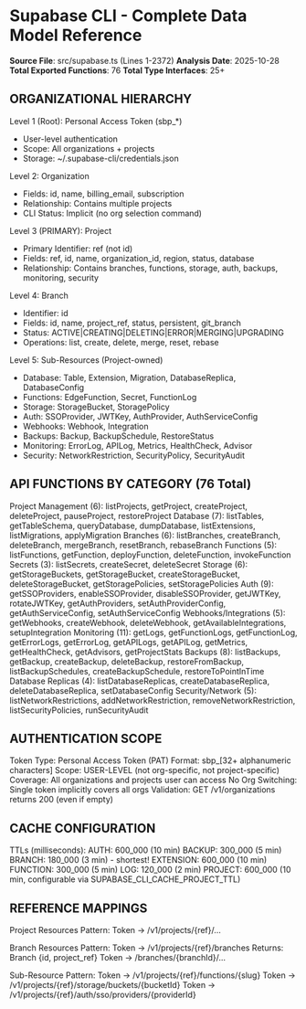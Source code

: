 # Supabase CLI - Complete Data Model Reference

**Source File**: src/supabase.ts (Lines 1-2372)
**Analysis Date**: 2025-10-28
**Total Exported Functions**: 76
**Total Type Interfaces**: 25+

## ORGANIZATIONAL HIERARCHY

Level 1 (Root): Personal Access Token (sbp_*)
- User-level authentication
- Scope: All organizations + projects
- Storage: ~/.supabase-cli/credentials.json

Level 2: Organization
- Fields: id, name, billing_email, subscription
- Relationship: Contains multiple projects
- CLI Status: Implicit (no org selection command)

Level 3 (PRIMARY): Project
- Primary Identifier: ref (not id)
- Fields: ref, id, name, organization_id, region, status, database
- Relationship: Contains branches, functions, storage, auth, backups, monitoring, security

Level 4: Branch
- Identifier: id
- Fields: id, name, project_ref, status, persistent, git_branch
- Status: ACTIVE|CREATING|DELETING|ERROR|MERGING|UPGRADING
- Operations: list, create, delete, merge, reset, rebase

Level 5: Sub-Resources (Project-owned)
- Database: Table, Extension, Migration, DatabaseReplica, DatabaseConfig
- Functions: EdgeFunction, Secret, FunctionLog
- Storage: StorageBucket, StoragePolicy
- Auth: SSOProvider, JWTKey, AuthProvider, AuthServiceConfig
- Webhooks: Webhook, Integration
- Backups: Backup, BackupSchedule, RestoreStatus
- Monitoring: ErrorLog, APILog, Metrics, HealthCheck, Advisor
- Security: NetworkRestriction, SecurityPolicy, SecurityAudit

## API FUNCTIONS BY CATEGORY (76 Total)

Project Management (6): listProjects, getProject, createProject, deleteProject, pauseProject, restoreProject
Database (7): listTables, getTableSchema, queryDatabase, dumpDatabase, listExtensions, listMigrations, applyMigration
Branches (6): listBranches, createBranch, deleteBranch, mergeBranch, resetBranch, rebaseBranch
Functions (5): listFunctions, getFunction, deployFunction, deleteFunction, invokeFunction
Secrets (3): listSecrets, createSecret, deleteSecret
Storage (6): getStorageBuckets, getStorageBucket, createStorageBucket, deleteStorageBucket, getStoragePolicies, setStoragePolicies
Auth (9): getSSOProviders, enableSSOProvider, disableSSOProvider, getJWTKey, rotateJWTKey, getAuthProviders, setAuthProviderConfig, getAuthServiceConfig, setAuthServiceConfig
Webhooks/Integrations (5): getWebhooks, createWebhook, deleteWebhook, getAvailableIntegrations, setupIntegration
Monitoring (11): getLogs, getFunctionLogs, getFunctionLog, getErrorLogs, getErrorLog, getAPILogs, getAPILog, getMetrics, getHealthCheck, getAdvisors, getProjectStats
Backups (8): listBackups, getBackup, createBackup, deleteBackup, restoreFromBackup, listBackupSchedules, createBackupSchedule, restoreToPointInTime
Database Replicas (4): listDatabaseReplicas, createDatabaseReplica, deleteDatabaseReplica, setDatabaseConfig
Security/Network (5): listNetworkRestrictions, addNetworkRestriction, removeNetworkRestriction, listSecurityPolicies, runSecurityAudit

## AUTHENTICATION SCOPE

Token Type: Personal Access Token (PAT)
Format: sbp_[32+ alphanumeric characters]
Scope: USER-LEVEL (not org-specific, not project-specific)
Coverage: All organizations and projects user can access
No Org Switching: Single token implicitly covers all orgs
Validation: GET /v1/organizations returns 200 (even if empty)

## CACHE CONFIGURATION

TTLs (milliseconds):
  AUTH: 600_000 (10 min)
  BACKUP: 300_000 (5 min)
  BRANCH: 180_000 (3 min) - shortest!
  EXTENSION: 600_000 (10 min)
  FUNCTION: 300_000 (5 min)
  LOG: 120_000 (2 min)
  PROJECT: 600_000 (10 min, configurable via SUPABASE_CLI_CACHE_PROJECT_TTL)

## REFERENCE MAPPINGS

Project Resources Pattern:
  Token -> /v1/projects/{ref}/...

Branch Resources Pattern:
  Token -> /v1/projects/{ref}/branches
  Returns: Branch {id, project_ref}
  Token -> /branches/{branchId}/...

Sub-Resource Pattern:
  Token -> /v1/projects/{ref}/functions/{slug}
  Token -> /v1/projects/{ref}/storage/buckets/{bucketId}
  Token -> /v1/projects/{ref}/auth/sso/providers/{providerId}

